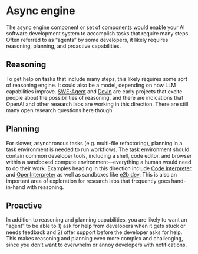 # Async engine

The async engine component or set of components would enable your AI software development system to accomplish tasks that require many steps. Often referred to as “agents” by some developers, it likely requires reasoning, planning, and proactive capabilities.

## Reasoning

To get help on tasks that include many steps, this likely requires some sort of reasoning engine. It could also be a model, depending on how LLM capabilities improve. [SWE-Agent](https://swe-agent.com/) and [Devin](https://www.cognition-labs.com/introducing-devin) are early projects that excite people about the possibilities of reasoning, and there are indications that OpenAI and other research labs are working in this direction. There are still many open research questions here though.

## Planning

For slower, asynchronous tasks (e.g. multi-file refactoring), planning in a task environment is needed to run workflows. The task environment should contain common developer tools, including a shell, code editor, and browser within a sandboxed compute environment—everything a human would need to do their work. Examples heading in this direction include [Code Interpreter](https://platform.openai.com/docs/assistants/tools/code-interpreter) and [OpenInterpreter](https://www.openinterpreter.com/) as well as sandboxes like [e2b.dev](https://e2b.dev/). This is also an important area of exploration for research labs that frequently goes hand-in-hand with reasoning.

## Proactive

In addition to reasoning and planning capabilities, you are likely to want an “agent” to be able to 1) ask for help from developers when it gets stuck or needs feedback and 2) offer support before the developer asks for help. This makes reasoning and planning even more complex and challenging, since you don’t want to overwhelm or annoy developers with notifications.
